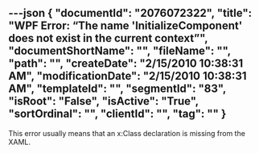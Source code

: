 ---json
{
  "documentId": "2076072322",
  "title": "WPF Error: “The name 'InitializeComponent' does not exist in the current context”",
  "documentShortName": "",
  "fileName": "",
  "path": "",
  "createDate": "2/15/2010 10:38:31 AM",
  "modificationDate": "2/15/2010 10:38:31 AM",
  "templateId": "",
  "segmentId": "83",
  "isRoot": "False",
  "isActive": "True",
  "sortOrdinal": "",
  "clientId": "",
  "tag": ""
}
---

This error usually means that an x:Class declaration is missing from the XAML.
